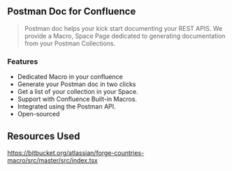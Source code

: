 ## Postman Doc for Confluence
> Postman doc helps your kick start documenting your REST APIS. We provide a Macro, Space Page dedicated to generating documentation from your Postman Collections.

### Features

- Dedicated Macro in your confluence
- Generate your Postman doc in two clicks
- Get a list of your collection in your Space.
- Support with Confluence Built-in Macros.
- Integrated using the Postman API.
- Open-sourced




## Resources Used
https://bitbucket.org/atlassian/forge-countries-macro/src/master/src/index.tsx
